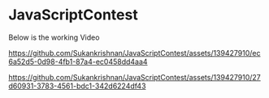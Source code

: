 # JavaScriptContest

Below is the working Video

https://github.com/Sukankrishnan/JavaScriptContest/assets/139427910/ec6a52d5-0d98-4fb1-87a4-ec0458dd4aa4






https://github.com/Sukankrishnan/JavaScriptContest/assets/139427910/27d60931-3783-4561-bdc1-342d6224df43

